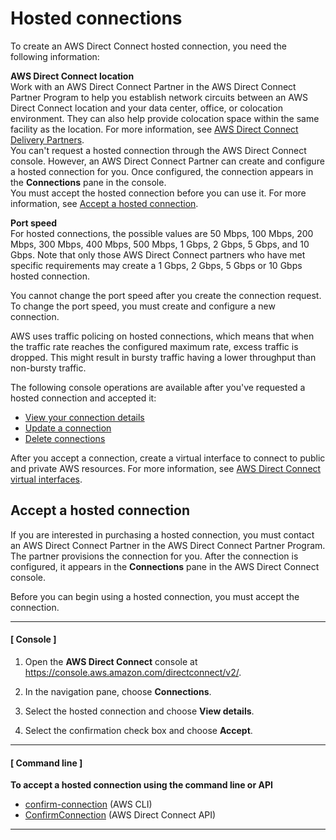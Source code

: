 # Hosted connections<a name="hosted_connection"></a>

To create an AWS Direct Connect hosted connection, you need the following information:

**AWS Direct Connect location**  
Work with an AWS Direct Connect Partner in the AWS Direct Connect Partner Program to help you establish network circuits between an AWS Direct Connect location and your data center, office, or colocation environment\. They can also help provide colocation space within the same facility as the location\. For more information, see [AWS Direct Connect Delivery Partners](https://aws.amazon.com/directconnect/partners)\.  
You can't request a hosted connection through the AWS Direct Connect console\. However, an AWS Direct Connect Partner can create and configure a hosted connection for you\. Once configured, the connection appears in the **Connections** pane in the console\.   
You must accept the hosted connection before you can use it\. For more information, see [Accept a hosted connection](#accept-hosted-connection)\.

**Port speed**  
For hosted connections, the possible values are 50 Mbps, 100 Mbps, 200 Mbps, 300 Mbps, 400 Mbps, 500 Mbps, 1 Gbps, 2 Gbps, 5 Gbps, and 10 Gbps\. Note that only those AWS Direct Connect partners who have met specific requirements may create a 1 Gbps, 2 Gbps, 5 Gbps or 10 Gbps hosted connection\.

You cannot change the port speed after you create the connection request\. To change the port speed, you must create and configure a new connection\.

AWS uses traffic policing on hosted connections, which means that when the traffic rate reaches the configured maximum rate, excess traffic is dropped\. This might result in bursty traffic having a lower throughput than non\-bursty traffic\.

The following console operations are available after you've requested a hosted connection and accepted it:
+ [View your connection details](viewdetails.md)
+ [Update a connection](updateconnection.md)
+ [Delete connections](deleteconnection.md)

 After you accept a connection, create a virtual interface to connect to public and private AWS resources\. For more information, see [AWS Direct Connect virtual interfaces](WorkingWithVirtualInterfaces.md)\.

## Accept a hosted connection<a name="accept-hosted-connection"></a>

If you are interested in purchasing a hosted connection, you must contact an AWS Direct Connect Partner in the AWS Direct Connect Partner Program\. The partner provisions the connection for you\. After the connection is configured, it appears in the **Connections** pane in the AWS Direct Connect console\.

Before you can begin using a hosted connection, you must accept the connection\.

------
#### [ Console ]

1. Open the **AWS Direct Connect** console at [https://console\.aws\.amazon\.com/directconnect/v2/](https://console.aws.amazon.com/directconnect/v2/)\.

1. In the navigation pane, choose **Connections**\.

1. Select the hosted connection and choose **View details**\.

1. Select the confirmation check box and choose **Accept**\.

------
#### [ Command line ]

**To accept a hosted connection using the command line or API**
+ [confirm\-connection](https://docs.aws.amazon.com/cli/latest/reference/directconnect/confirm-connection.html) \(AWS CLI\)
+ [ConfirmConnection](https://docs.aws.amazon.com/directconnect/latest/APIReference/API_ConfirmConnection.html) \(AWS Direct Connect API\)

------